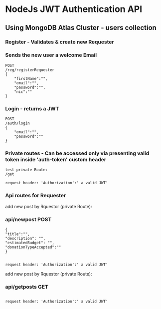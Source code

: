 # NodeJs JWT Authentication API

## Using MongoDB Atlas Cluster - users collection

### Register - Validates & create new Requester
### Sends the new user a welcome Email
```
POST
/reg/registerRequester
{
    "firstName":"",
    "email":"",
    "password":"",
    "nic":""
}
```

### Login - returns a JWT
```
POST
/auth/login
{
    "email":"",
    "password":""
}
```

### Private routes - Can be accessed only via presenting valid token inside 'auth-token' custom header
```
test private Route:
/get

request header: 'Authorization':' a valid JWT'
```

###  Api routes for Requester

add new post by Rquestor (private Route):

### api/newpost POST
```
{
"title":"",
"description": "",
"estimatedBudget": "",
"donationTypeAccepted":""
}


request header: 'Authorization':' a valid JWT'
```


add new post by Rquestor (private Route):

### api/getposts GET 
```

request header: 'Authorization':' a valid JWT'

```
